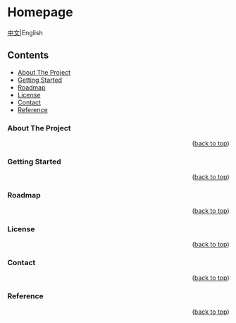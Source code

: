 # Homepage

[中文](https://caryio.github.io/LivingCity/)|English

## Contents
* [About The Project](#about-the-project)
* [Getting Started](#getting-started)
* [Roadmap](#roadmap)
* [License](#license)
* [Contact](#contact)
* [Reference](#reference)

### About The Project



<p align="right">(<a href="#Homepage">back to top</a>)</p>


### Getting Started


<p align="right">(<a href="#Homepage">back to top</a>)</p>

### Roadmap


<p align="right">(<a href="#Homepage">back to top</a>)</p>

### License


<p align="right">(<a href="#Homepage">back to top</a>)</p>

### Contact


<p align="right">(<a href="#Homepage">back to top</a>)</p>

### Reference


<p align="right">(<a href="#Homepage">back to top</a>)</p>
